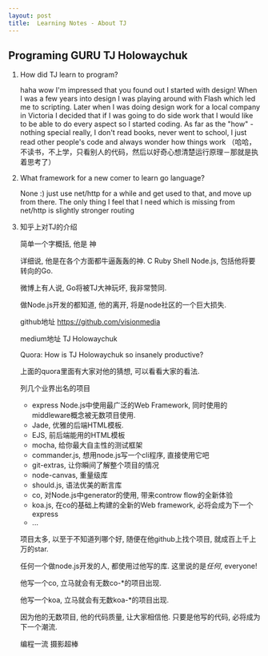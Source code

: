 ```yaml
---
layout: post
title:  Learning Notes - About TJ
---
```

## Programing GURU TJ Holowaychuk 
1. How did TJ learn to program?

	haha wow I'm impressed that you found out I started with design! When I was a few years into design I was playing around with Flash which led me to scripting. Later when I was doing design work for a local company in Victoria I decided that if I was going to do side work that I would like to be able to do every aspect so I started coding. As far as the "how" - nothing special really, I don't read books, never went to school, I just read other people's code and always wonder how things work （哈哈，不读书，不上学，只看别人的代码，然后以好奇心想清楚运行原理－那就是执着思考了）
	
2. What framework for a new comer to learn go language?

	None :) just use net/http for a while and get used to that, and move up from there. The only thing I feel that I need which is missing from net/http is slightly stronger routing

3. 知乎上对TJ的介绍

	简单一个字概括, 他是 神
	
	详细说, 他是在各个方面都牛逼轰轰的神. C Ruby Shell Node.js, 包括他将要转向的Go.
	
	微博上有人说, Go将被TJ大神玩坏, 我非常赞同.

	做Node.js开发的都知道, 他的离开, 将是node社区的一个巨大损失.

	github地址 https://github.com/visionmedia
	
	medium地址 TJ Holowaychuk
	
	Quora: How is TJ Holowaychuk so insanely productive?
	
	上面的quora里面有大家对他的猜想, 可以看看大家的看法.

	列几个业界出名的项目

	- express Node.js中使用最广泛的Web Framework, 同时使用的middleware概念被无数项目使用.
	- Jade, 优雅的后端HTML模板.
	- EJS, 前后端能用的HTML模板
	- mocha, 给你最大自主性的测试框架
	- commander.js, 想用node.js写一个cli程序, 直接使用它吧
	- git-extras, 让你瞬间了解整个项目的情况
	- node-canvas, 重量级库
	- should.js, 语法优美的断言库
	- co, 对Node.js中generator的使用, 带来controw flow的全新体验
	- koa.js, 在co的基础上构建的全新的Web framework, 必将会成为下一个express
	- ...

	项目太多, 以至于不知道列哪个好, 随便在他github上找个项目, 就成百上千上万的star.

	任何一个做node.js开发的人, 都使用过他写的库. 这里说的是*任何*, everyone! 

	他写一个co, 立马就会有无数co-*的项目出现.
	
	他写一个koa, 立马就会有无数koa-*的项目出现.

	因为他的无数项目, 他的代码质量, 让大家相信他. 只要是他写的代码, 必将成为下一个潮流.

	编程一流 摄影超棒

